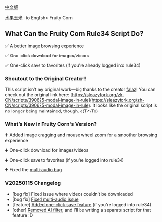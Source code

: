 [中文版](./README.chinese.md)

水果玉米 -to English> Fruity Corn

## What Can the Fruity Corn Rule34 Script Do?

✅ A better image browsing experience

✅ One-click download for images/videos

✅ One-click save to favorites (if you're already logged into rule34)

### Shoutout to the Original Creator!!

This script isn’t my original work—big thanks to the creator [falaz](https://sleazyfork.org/zh-CN/users/151832-falazia-draenei)! You can check out the original link here: [https://sleazyfork.org/zh-CN/scripts/390625-modal-image-in-rule](https://sleazyfork.org/zh-CN/scripts/390625-modal-image-in-rule). It looks like the original script is no longer being maintained, though. o(TヘTo)

### What’s New in Fruity Corn's Version?

➕ Added image dragging and mouse wheel zoom for a smoother browsing experience

➕ One-click download for images/videos

➕ One-click save to favorites (if you're logged into rule34)

➕ Fixed the [multi-audio bug](https://sleazyfork.org/zh-CN/scripts/500125-modal-image-in-rule-rule34%E5%9B%BE%E7%89%87%E6%9F%A5%E7%9C%8B%E5%99%A8-%E6%B0%B4%E6%9E%9C%E7%8E%89%E7%B1%B3%E7%89%88/discussions/272009)

### V20250115 Changelog

+ [bug fix] Fixed issue where videos couldn’t be downloaded
+ [bug fix] [Fixed multi-audio issue](https://sleazyfork.org/zh-CN/scripts/500125-modal-image-in-rule-rule34%E5%9B%BE%E7%89%87%E6%9F%A5%E7%9C%8B%E5%99%A8-%E6%B0%B4%E6%9E%9C%E7%8E%89%E7%B1%B3%E7%89%88/discussions/272009)
+ [feature] [Added one-click save feature](https://greasyfork.org/zh-CN/scripts/500125-modal-image-in-rule-rule34%E5%9B%BE%E7%89%87%E6%9F%A5%E7%9C%8B%E5%99%A8-%E6%B0%B4%E6%9E%9C%E7%8E%89%E7%B1%B3%E7%89%88/discussions/272050) (if you're logged into rule34)
+ [other] [Removed AI filter](https://greasyfork.org/zh-CN/scripts/500125-modal-image-in-rule-rule34%E5%9B%BE%E7%89%87%E6%9F%A5%E7%9C%8B%E5%99%A8-%E6%B0%B4%E6%9E%9C%E7%8E%89%E7%B1%B3%E7%89%88/discussions/270385), and I’ll be writing a separate script for that feature :D



